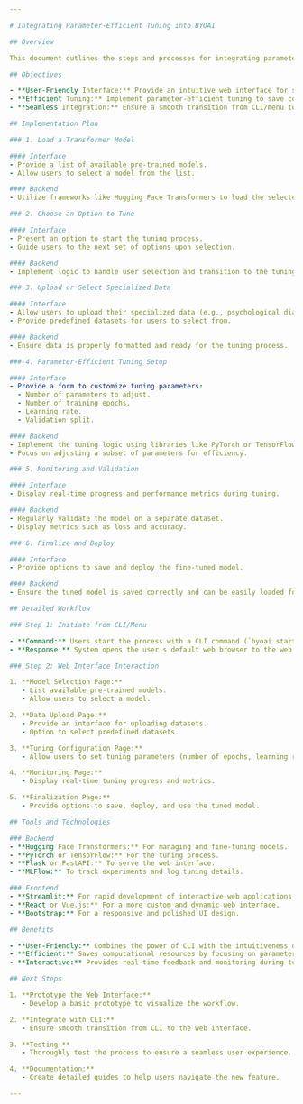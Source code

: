 ```yaml
---

# Integrating Parameter-Efficient Tuning into BYOAI

## Overview

This document outlines the steps and processes for integrating parameter-efficient tuning into the BYOAI platform. The goal is to enable users to fine-tune pre-trained transformer models efficiently, leveraging specialized data to enhance model performance for specific tasks.

## Objectives

- **User-Friendly Interface:** Provide an intuitive web interface for selecting models, uploading data, configuring tuning parameters, and monitoring progress.
- **Efficient Tuning:** Implement parameter-efficient tuning to save computational resources and preserve original model knowledge.
- **Seamless Integration:** Ensure a smooth transition from CLI/menu to the web interface for enhanced user experience.

## Implementation Plan

### 1. Load a Transformer Model

#### Interface
- Provide a list of available pre-trained models.
- Allow users to select a model from the list.

#### Backend
- Utilize frameworks like Hugging Face Transformers to load the selected model.

### 2. Choose an Option to Tune

#### Interface
- Present an option to start the tuning process.
- Guide users to the next set of options upon selection.

#### Backend
- Implement logic to handle user selection and transition to the tuning setup.

### 3. Upload or Select Specialized Data

#### Interface
- Allow users to upload their specialized data (e.g., psychological dialogue data).
- Provide predefined datasets for users to select from.

#### Backend
- Ensure data is properly formatted and ready for the tuning process.

### 4. Parameter-Efficient Tuning Setup

#### Interface
- Provide a form to customize tuning parameters:
  - Number of parameters to adjust.
  - Number of training epochs.
  - Learning rate.
  - Validation split.

#### Backend
- Implement the tuning logic using libraries like PyTorch or TensorFlow.
- Focus on adjusting a subset of parameters for efficiency.

### 5. Monitoring and Validation

#### Interface
- Display real-time progress and performance metrics during tuning.

#### Backend
- Regularly validate the model on a separate dataset.
- Display metrics such as loss and accuracy.

### 6. Finalize and Deploy

#### Interface
- Provide options to save and deploy the fine-tuned model.

#### Backend
- Ensure the tuned model is saved correctly and can be easily loaded for inference.

## Detailed Workflow

### Step 1: Initiate from CLI/Menu

- **Command:** Users start the process with a CLI command (`byoai start-tuning`) or select from the menu.
- **Response:** System opens the user's default web browser to the web interface URL.

### Step 2: Web Interface Interaction

1. **Model Selection Page:**
   - List available pre-trained models.
   - Allow users to select a model.

2. **Data Upload Page:**
   - Provide an interface for uploading datasets.
   - Option to select predefined datasets.

3. **Tuning Configuration Page:**
   - Allow users to set tuning parameters (number of epochs, learning rate, etc.).

4. **Monitoring Page:**
   - Display real-time tuning progress and metrics.

5. **Finalization Page:**
   - Provide options to save, deploy, and use the tuned model.

## Tools and Technologies

### Backend
- **Hugging Face Transformers:** For managing and fine-tuning models.
- **PyTorch or TensorFlow:** For the tuning process.
- **Flask or FastAPI:** To serve the web interface.
- **MLFlow:** To track experiments and log tuning details.

### Frontend
- **Streamlit:** For rapid development of interactive web applications.
- **React or Vue.js:** For a more custom and dynamic web interface.
- **Bootstrap:** For a responsive and polished UI design.

## Benefits

- **User-Friendly:** Combines the power of CLI with the intuitiveness of a web interface.
- **Efficient:** Saves computational resources by focusing on parameter-efficient tuning.
- **Interactive:** Provides real-time feedback and monitoring during tuning.

## Next Steps

1. **Prototype the Web Interface:**
   - Develop a basic prototype to visualize the workflow.

2. **Integrate with CLI:**
   - Ensure smooth transition from CLI to the web interface.

3. **Testing:**
   - Thoroughly test the process to ensure a seamless user experience.

4. **Documentation:**
   - Create detailed guides to help users navigate the new feature.

---
```

